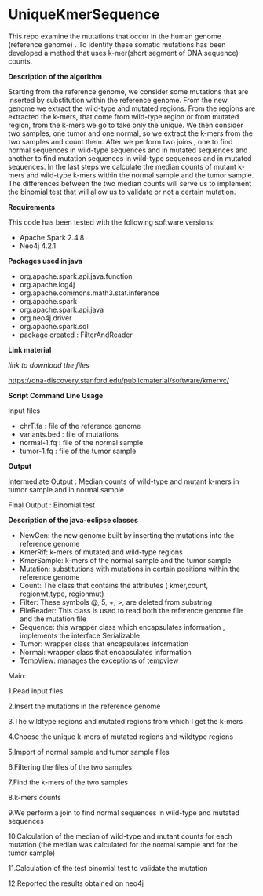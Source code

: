 # UniqueKmerSequence

This repo examine the mutations that occur in the human genome (reference genome) . To identify these somatic mutations has been developed a method that uses k-mer(short segment of DNA sequence) counts.

**Description of the algorithm**

Starting from the reference genome, we consider some mutations  that are inserted by substitution within the reference genome. From the new genome we extract the wild-type and mutated regions. From the regions are extracted the k-mers,  that  come from wild-type region or from  mutated region,  from the k-mers  we go to take only the unique. We then consider two samples, one tumor and one normal, so we extract the k-mers from the two samples and count them. After we perform two joins , one to find normal sequences in wild-type sequences and in  mutated sequences and another to find mutation sequences in wild-type sequences and in mutated sequences. In the last steps we calculate the median counts of mutant k-mers and wild-type k-mers within the normal sample and the tumor sample. The differences between the two median counts will serve us to implement the binomial test that will allow us to validate or not a certain mutation.

**Requirements**

This code has been tested with the following software versions:

* Apache Spark 2.4.8
* Neo4j 4.2.1

**Packages used in java**

* org.apache.spark.api.java.function
* org.apache.log4j
* org.apache.commons.math3.stat.inference
* org.apache.spark
* org.apache.spark.api.java
* org.neo4j.driver
* org.apache.spark.sql
* package created : FilterAndReader

**Link material**

*link to download the files*

https://dna-discovery.stanford.edu/publicmaterial/software/kmervc/

**Script Command Line Usage**

Input files

* chrT.fa : file of the reference genome
* variants.bed : file of mutations
* normal-1.fq : file of the normal sample
* tumor-1.fq : file of the tumor sample

**Output**

Intermediate Output : Median counts of wild-type and mutant k-mers in tumor sample and in normal sample

Final Output : Binomial test

**Description of the java-eclipse classes**

* NewGen: the new genome built by inserting the mutations into the reference genome
* KmerRif: k-mers of mutated and wild-type regions
* KmerSample: k-mers of the normal sample and the tumor sample
* Mutation: substitutions with mutations in certain positions within the reference genome
* Count: The class that contains the attributes ( kmer,count, regionwt,type, regionmut)
* Filter: These symbols @, 5, +, >, are deleted from substring
* FileReader: This class is used to read both the reference genome file and the mutation file
* Sequence: this wrapper class which encapsulates information , implements the interface Serializable
* Tumor: wrapper class that encapsulates information
* Normal: wrapper class that encapsulates information
* TempView: manages the exceptions of tempview



Main:

1.Read input files

2.Insert the mutations in the reference genome

3.The wildtype regions and mutated regions from which I get the k-mers

4.Choose the unique k-mers of mutated regions and wildtype regions

5.Import of normal sample and tumor sample files

6.Filtering the files of the two samples

7.Find the k-mers of the two samples

8.k-mers counts

9.We perform a join to find normal sequences in wild-type and mutated sequences

10.Calculation of the median of wild-type and mutant counts for each mutation (the median was calculated for the normal sample and for the tumor sample)

11.Calculation of the test binomial test to validate the mutation

12.Reported the results obtained on neo4j

